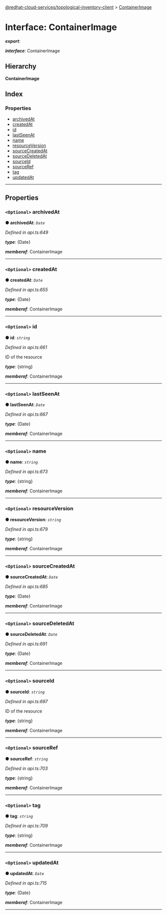[@redhat-cloud-services/topological-inventory-client](../README.md) > [ContainerImage](../interfaces/containerimage.md)

# Interface: ContainerImage

*__export__*: 

*__interface__*: ContainerImage

## Hierarchy

**ContainerImage**

## Index

### Properties

* [archivedAt](containerimage.md#archivedat)
* [createdAt](containerimage.md#createdat)
* [id](containerimage.md#id)
* [lastSeenAt](containerimage.md#lastseenat)
* [name](containerimage.md#name)
* [resourceVersion](containerimage.md#resourceversion)
* [sourceCreatedAt](containerimage.md#sourcecreatedat)
* [sourceDeletedAt](containerimage.md#sourcedeletedat)
* [sourceId](containerimage.md#sourceid)
* [sourceRef](containerimage.md#sourceref)
* [tag](containerimage.md#tag)
* [updatedAt](containerimage.md#updatedat)

---

## Properties

<a id="archivedat"></a>

### `<Optional>` archivedAt

**● archivedAt**: *`Date`*

*Defined in api.ts:649*

*__type__*: {Date}

*__memberof__*: ContainerImage

___
<a id="createdat"></a>

### `<Optional>` createdAt

**● createdAt**: *`Date`*

*Defined in api.ts:655*

*__type__*: {Date}

*__memberof__*: ContainerImage

___
<a id="id"></a>

### `<Optional>` id

**● id**: *`string`*

*Defined in api.ts:661*

ID of the resource

*__type__*: {string}

*__memberof__*: ContainerImage

___
<a id="lastseenat"></a>

### `<Optional>` lastSeenAt

**● lastSeenAt**: *`Date`*

*Defined in api.ts:667*

*__type__*: {Date}

*__memberof__*: ContainerImage

___
<a id="name"></a>

### `<Optional>` name

**● name**: *`string`*

*Defined in api.ts:673*

*__type__*: {string}

*__memberof__*: ContainerImage

___
<a id="resourceversion"></a>

### `<Optional>` resourceVersion

**● resourceVersion**: *`string`*

*Defined in api.ts:679*

*__type__*: {string}

*__memberof__*: ContainerImage

___
<a id="sourcecreatedat"></a>

### `<Optional>` sourceCreatedAt

**● sourceCreatedAt**: *`Date`*

*Defined in api.ts:685*

*__type__*: {Date}

*__memberof__*: ContainerImage

___
<a id="sourcedeletedat"></a>

### `<Optional>` sourceDeletedAt

**● sourceDeletedAt**: *`Date`*

*Defined in api.ts:691*

*__type__*: {Date}

*__memberof__*: ContainerImage

___
<a id="sourceid"></a>

### `<Optional>` sourceId

**● sourceId**: *`string`*

*Defined in api.ts:697*

ID of the resource

*__type__*: {string}

*__memberof__*: ContainerImage

___
<a id="sourceref"></a>

### `<Optional>` sourceRef

**● sourceRef**: *`string`*

*Defined in api.ts:703*

*__type__*: {string}

*__memberof__*: ContainerImage

___
<a id="tag"></a>

### `<Optional>` tag

**● tag**: *`string`*

*Defined in api.ts:709*

*__type__*: {string}

*__memberof__*: ContainerImage

___
<a id="updatedat"></a>

### `<Optional>` updatedAt

**● updatedAt**: *`Date`*

*Defined in api.ts:715*

*__type__*: {Date}

*__memberof__*: ContainerImage

___

